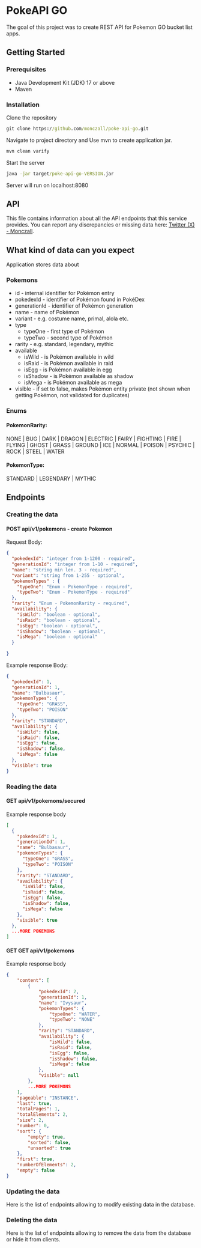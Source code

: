 # PokeAPI GO
 
The goal of this project was to create REST API for Pokemon GO bucket list apps.

## Getting Started

### Prerequisites

- Java Development Kit (JDK) 17 or above
- Maven

### Installation

Clone the repository

```cmd
git clone https://github.com/monczall/poke-api-go.git
```

Navigate to project directory and Use mvn to create application jar.

```cmd
mvn clean varify
```

Start the server

```cmd
java -jar target/poke-api-go-VERSION.jar
```

Server will run on localhost:8080

## API

This file contains information about all the API endpoints that this service provides. 
You can report any discrepancies or missing data here: [Twitter (X) - Monczall](https://twitter.com/Monczall).

## What kind of data can you expect

Application stores data about

### Pokemons

- id - internal identifier for Pokémon entry
- pokedexId - identifier of Pokémon found in PokéDex
- generationId - identifier of Pokémon generation
- name - name of Pokémon
- variant - e.g. costume name, primal, alola etc.
- type
  - typeOne - first type of Pokémon
  - typeTwo - second type of Pokémon
- rarity - e.g. standard, legendary, mythic
- available
  - isWild - is Pokémon available in wild
  - isRaid - is Pokémon available in raid
  - isEgg - is Pokémon available in egg
  - isShadow - is Pokémon available as shadow
  - isMega - is Pokémon available as mega
- visible - if set to false, makes Pokémon entity private (not shown when getting Pokémon, not validated for duplicates)

### Enums

#### PokemonRarity:
  NONE | BUG | DARK | DRAGON | ELECTRIC | FAIRY | FIGHTING | FIRE | FLYING | GHOST | GRASS | GROUND | ICE | NORMAL | 
  POISON | PSYCHIC | ROCK | STEEL | WATER

#### PokemonType:
  STANDARD | LEGENDARY | MYTHIC


## Endpoints

### Creating the data

#### POST api/v1/pokemons - create Pokemon 

Request Body: 
```json
{
  "pokedexId": "integer from 1-1200 - required",
  "generationId": "integer from 1-10 - required",
  "name": "string min len. 3 - required",
  "variant": "string from 1-255 - optional",
  "pokemonTypes" : {
    "typeOne": "Enum - PokemonType - required",
    "typeTwo": "Enum - PokemonType - required"
  },
  "rarity": "Enum - PokemonRarity - required",
  "availability": {
    "isWild": "boolean - optional",
    "isRaid": "boolean - optional",
    "isEgg": "boolean - optional",
    "isShadow": "boolean - optional",
    "isMega": "boolean - optional"
  }
  
}
```

Example response Body:
```json
{
  "pokedexId": 1,
  "generationId": 1,
  "name": "Bulbasaur",
  "pokemonTypes": {
    "typeOne": "GRASS",
    "typeTwo": "POISON"
  },
  "rarity": "STANDARD",
  "availability": {
    "isWild": false,
    "isRaid": false,
    "isEgg": false,
    "isShadow": false,
    "isMega": false
  },
  "visible": true
}
```


### Reading the data

#### GET api/v1/pokemons/secured

Example response body
```json
[
  {
    "pokedexId": 1,
    "generationId": 1,
    "name": "Bulbasaur",
    "pokemonTypes": {
      "typeOne": "GRASS",
      "typeTwo": "POISON"
    },
    "rarity": "STANDARD",
    "availability": {
      "isWild": false,
      "isRaid": false,
      "isEgg": false,
      "isShadow": false,
      "isMega": false
    },
    "visible": true
  },
  ...MORE POKEMONS
]
```

#### GET GET api/v1/pokemons

Example response body
```json
{
    "content": [
        {
            "pokedexId": 2,
            "generationId": 1,
            "name": "Ivysaur",
            "pokemonTypes": {
                "typeOne": "WATER",
                "typeTwo": "NONE"
            },
            "rarity": "STANDARD",
            "availability": {
                "isWild": false,
                "isRaid": false,
                "isEgg": false,
                "isShadow": false,
                "isMega": false
            },
            "visible": null
        },
        ...MORE POKEMONS
    ],
    "pageable": "INSTANCE",
    "last": true,
    "totalPages": 1,
    "totalElements": 2,
    "size": 2,
    "number": 0,
    "sort": {
        "empty": true,
        "sorted": false,
        "unsorted": true
    },
    "first": true,
    "numberOfElements": 2,
    "empty": false
}
```

### Updating the data

Here is the list of endpoints allowing to modify existing data in the database.



### Deleting the data

Here is the list of endpoints allowing to remove the data from the database or hide it from clients.


